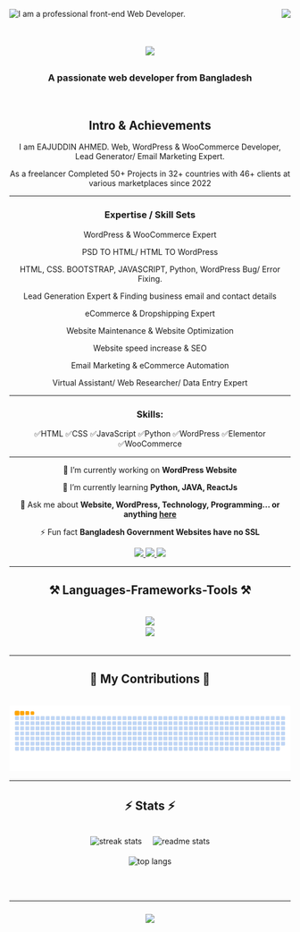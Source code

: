 ![I am a professional front-end Web Developer. ](https://pbs.twimg.com/profile_banners/1615937350269562880/1676960266/1500x500)
<img align="right" src="https://visitor-badge.laobi.icu/badge?page_id=eajahmed.eajahmed" />

<h1 align="center">
    <img src="https://readme-typing-svg.herokuapp.com/?font=Righteous&size=35&center=true&vCenter=true&width=500&height=70&duration=4000&lines=Hi+There!+👋;+I'm+EAJUDDIN+AHMED!;Welcome+to+my+profile." />
</h1>

<h3 align="center">A passionate web developer from Bangladesh</h3>

<br/>

<div align="center">

## Intro & Achievements

I am EAJUDDIN AHMED. Web, WordPress & WooCommerce Developer, Lead Generator/ Email Marketing Expert. 

As a freelancer Completed 50+ Projects in 32+ countries with 46+ clients at various marketplaces since 2022

---------------------

### Expertise / Skill Sets

WordPress & WooCommerce Expert

PSD TO HTML/ HTML TO WordPress

HTML, CSS. BOOTSTRAP, JAVASCRIPT, Python, WordPress Bug/ Error Fixing.

Lead Generation Expert & Finding business email and contact details

eCommerce & Dropshipping Expert

Website Maintenance & Website Optimization

Website speed increase & SEO

Email Marketing & eCommerce Automation

Virtual Assistant/ Web Researcher/ Data Entry Expert

---------------------


### Skills: 

✅HTML ✅CSS ✅JavaScript ✅Python ✅WordPress ✅Elementor ✅WooCommerce 

<hr>

</div>

<div align="center">
 
 🔭 I’m currently working on **WordPress Website**
 
 🌱 I’m currently learning **Python, JAVA, ReactJs**

 💬 Ask me about **Website, WordPress, Technology, Programming... or anything [here](https://github.com/eajahmed/eajahmed/issues)**

 ⚡ Fun fact **Bangladesh Government Websites have no SSL**
 
 </div>
 
<div align="center"> 
  <a href="mailto:eajahmed5110@gmail.com">
    <img src="https://img.shields.io/badge/Gmail-333333?style=for-the-badge&logo=gmail&logoColor=red" />
  </a>
  <a href="https://linkedin.com/in/eajahmed" target="_blank">
    <img src="https://img.shields.io/badge/LinkedIn-0077B5?style=for-the-badge&logo=linkedin&logoColor=white" target="_blank" />
  </a>
  <a href="https://github.com/eajahmed" target="_blank">
     <img src="https://img.shields.io/badge/Portfolio-FF5722?style=for-the-badge&logo=todoist&logoColor=white" target="_blank" /> <!-- sqlite, safari, google-chrome are other good icon options -->
  </a>
</div>

 <hr/>
 
<h2 align="center">⚒️ Languages-Frameworks-Tools ⚒️</h2>
<br/>
<div align="center">
    <img src="https://skillicons.dev/icons?i=html,css,javascript,python,github" /><br>
    <img src="https://skillicons.dev/icons?i=nodejs,react,flask,vscode,figma,git" />
</div>

<br/>
<hr/>

<div align="center">
  <h2>🐍 My Contributions 🐍</h2>
  <br>
  <img alt="snake eating my contributions" src="https://github.com/eajahmed/eajahmed/blob/output/github-contribution-grid-snake.gif" />
</div>

<hr/>


<h2 align="center">⚡ Stats ⚡</h2>
<br>
<div align=center>
  <img width="390" height="160" src="https://streak-stats.demolab.com/?user=eajahmed&count_private=true&theme=react&border_radius=10" alt="streak stats"/> &nbsp; &nbsp;
  <img width="390" src="https://github-readme-stats-salesp07.vercel.app/api?username=eajahmed&count_private=true&show_icons=true&theme=react&rank_icon=github&border_radius=10" alt="readme stats" />
  <br/> </br>
<img width=325 align="center" src="https://github-readme-stats-salesp07.vercel.app/api/top-langs/?username=eajahmed&hide=HTML&langs_count=8&layout=compact&theme=react&border_radius=10&size_weight=0.5&count_weight=0.5&exclude_repo=github-readme-stats" alt="top langs" />
</div>

<br/><br/>
<hr/>

<h3 align="center">
    <img src="https://readme-typing-svg.herokuapp.com/?font=Righteous&size=25&center=true&vCenter=true&width=500&height=70&duration=4000&lines=Thanks+for+visiting!+✌️;+Shoot+me+a+message+on+Linkedin!;I'm+always+ready+to+collab+:)">
</h3>

<br/>

